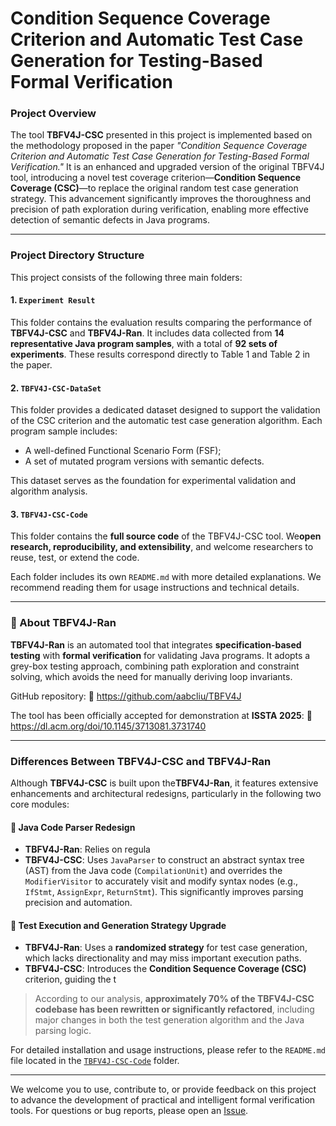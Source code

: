 # Condition Sequence Coverage Criterion and Automatic Test Case Generation for Testing-Based Formal Verification

###  Project Overview

The tool **TBFV4J-CSC** presented in this project is implemented based on the methodology proposed in the paper *"Condition Sequence Coverage Criterion and Automatic Test Case Generation for Testing-Based Formal Verification."* It is an enhanced and upgraded version of the original TBFV4J tool, introducing a novel test coverage criterion—**Condition Sequence Coverage (CSC)**—to replace the original random test case generation strategy. This advancement significantly improves the thoroughness and precision of path exploration during verification, enabling more effective detection of semantic defects in Java programs.

------

###  Project Directory Structure

This project consists of the following three main folders:

#### 1. `Experiment Result`

This folder contains the evaluation results comparing the performance of **TBFV4J-CSC** and **TBFV4J-Ran**. It includes data collected from **14 representative Java program samples**, with a total of **92 sets of experiments**. These results correspond directly to Table 1 and Table 2 in the paper.

#### 2. `TBFV4J-CSC-DataSet`

This folder provides a dedicated dataset designed to support the validation of the CSC criterion and the automatic test case generation algorithm. Each program sample includes:

- A well-defined Functional Scenario Form (FSF);
- A set of mutated program versions with semantic defects.

This dataset serves as the foundation for experimental validation and algorithm analysis.

#### 3. `TBFV4J-CSC-Code`

This folder contains the **full source code** of the TBFV4J-CSC tool. We**open research, reproducibility, and extensibility**, and welcome researchers to reuse, test, or extend the code.

Each folder includes its own `README.md` with more detailed explanations. We recommend reading them for usage instructions and technical details.

------

### 🔧 About TBFV4J-Ran

**TBFV4J-Ran** is an automated tool that integrates **specification-based testing** with **formal verification** for validating Java programs. It adopts a grey-box testing approach, combining path exploration and constraint solving, which avoids the need for manually deriving loop invariants.

GitHub repository:
🔗  https://github.com/aabcliu/TBFV4J

The tool has been officially accepted for demonstration at **ISSTA 2025**:
 🔗 https://dl.acm.org/doi/10.1145/3713081.3731740

------

###  Differences Between TBFV4J-CSC and TBFV4J-Ran

Although **TBFV4J-CSC** is built upon the**TBFV4J-Ran**, it features extensive enhancements and architectural redesigns, particularly in the following two core modules:

#### 🔹 Java Code Parser Redesign

- **TBFV4J-Ran**: Relies on regula
- **TBFV4J-CSC**: Uses `JavaParser` to construct an abstract syntax tree (AST) from the Java code (`CompilationUnit`) and overrides the `ModifierVisitor` to accurately visit and modify syntax nodes (e.g., `IfStmt`, `AssignExpr`, `ReturnStmt`). This significantly improves parsing precision and automation.

#### 🔹 Test Execution and Generation Strategy Upgrade

- **TBFV4J-Ran**: Uses a **randomized strategy** for test case generation, which lacks directionality and may miss important execution paths.
- **TBFV4J-CSC**: Introduces the **Condition Sequence Coverage (CSC)** criterion, guiding the t

> According to our analysis, **approximately 70% of the TBFV4J-CSC codebase has been rewritten or significantly refactored**, including major changes in both the test generation algorithm and the Java parsing logic.

For detailed installation and usage instructions, please refer to the `README.md` file located in the [`TBFV4J-CSC-Code`](https://chat3.sorryios.ai/c/TBFV4J-CSC-Code) folder.

------

We welcome you to use, contribute to, or provide feedback on this project to advance the development of practical and intelligent formal verification tools.
 For questions or bug reports, please open an [Issue](https://github.com/your-project/issues).

